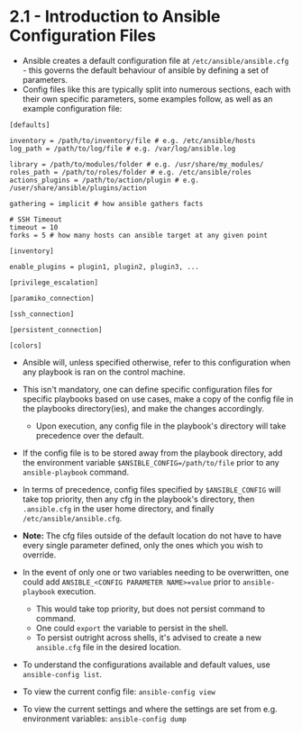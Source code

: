 # 2.1 - Introduction to Ansible Configuration Files

- Ansible creates a default configuration file at `/etc/ansible/ansible.cfg` - this governs the default behaviour of ansible by defining a set of parameters.
- Config files like this are typically split into numerous sections, each with their own specific parameters, some examples follow, as well as an example configuration file:

```shell
[defaults]

inventory = /path/to/inventory/file # e.g. /etc/ansible/hosts
log_path = /path/to/log/file # e.g. /var/log/ansible.log

library = /path/to/modules/folder # e.g. /usr/share/my_modules/
roles_path = /path/to/roles/folder # e.g. /etc/ansible/roles
actions_plugins = /path/to/action/plugin # e.g. /user/share/ansible/plugins/action

gathering = implicit # how ansible gathers facts

# SSH Timeout
timeout = 10
forks = 5 # how many hosts can ansible target at any given point

[inventory]

enable_plugins = plugin1, plugin2, plugin3, ...

[privilege_escalation]

[paramiko_connection]

[ssh_connection]

[persistent_connection]

[colors]

```

- Ansible will, unless specified otherwise, refer to this configuration when any playbook is ran on the control machine.
- This isn't mandatory, one can define specific configuration files for specific playbooks based on use cases, make a copy of the config file in the playbooks directory(ies), and make the changes accordingly.
  - Upon execution, any config file in the playbook's directory will take precedence over the default.
- If the config file is to be stored away from the playbook directory, add the environment variable `$ANSIBLE_CONFIG=/path/to/file` prior to any `ansible-playbook` command.

- In terms of precedence, config files specified by `$ANSIBLE_CONFIG` will take top priority, then any cfg in the playbook's directory, then `.ansible.cfg` in the user home directory, and finally `/etc/ansible/ansible.cfg`.
- **Note:** The cfg files outside of the default location do not have to have every single parameter defined, only the ones which you wish to override.

- In the event of only one or two variables needing to be overwritten, one could add `ANSIBLE_<CONFIG PARAMETER NAME>=value` prior to `ansible-playbook` execution.
  - This would take top priority, but does not persist command to command.
  - One could `export` the variable to persist in the shell.
  - To persist outright across shells, it's advised to create a new `ansible.cfg` file in the desired location.

- To understand the configurations available and default values, use `ansible-config list`.
- To view the current config file: `ansible-config view`
- To view the current settings and where the settings are set from e.g. environment variables: `ansible-config dump`
